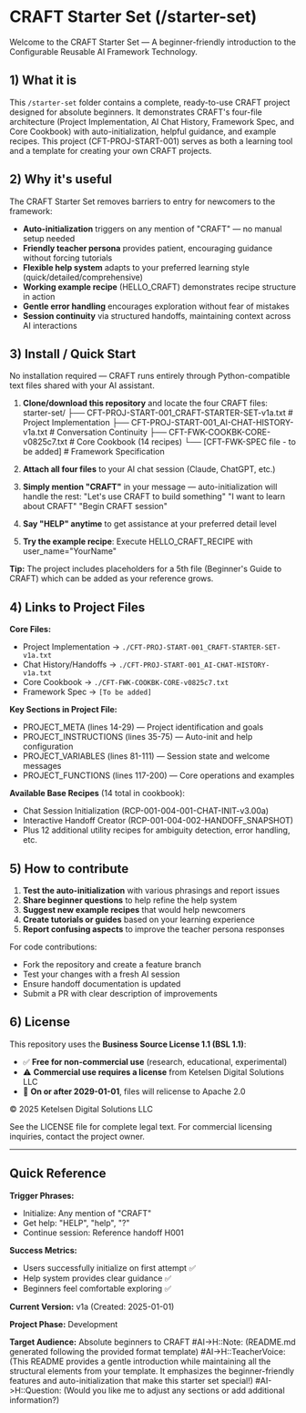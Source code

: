 # CRAFT Starter Set (/starter-set)

Welcome to the CRAFT Starter Set — A beginner-friendly introduction to the Configurable Reusable AI Framework Technology.

## 1) What it is

This `/starter-set` folder contains a complete, ready-to-use CRAFT project designed for absolute beginners. It demonstrates CRAFT's four-file architecture (Project Implementation, AI Chat History, Framework Spec, and Core Cookbook) with auto-initialization, helpful guidance, and example recipes. This project (CFT-PROJ-START-001) serves as both a learning tool and a template for creating your own CRAFT projects.

## 2) Why it's useful

The CRAFT Starter Set removes barriers to entry for newcomers to the framework:

- **Auto-initialization** triggers on any mention of "CRAFT" — no manual setup needed
- **Friendly teacher persona** provides patient, encouraging guidance without forcing tutorials
- **Flexible help system** adapts to your preferred learning style (quick/detailed/comprehensive)
- **Working example recipe** (HELLO_CRAFT) demonstrates recipe structure in action
- **Gentle error handling** encourages exploration without fear of mistakes
- **Session continuity** via structured handoffs, maintaining context across AI interactions

## 3) Install / Quick Start

No installation required — CRAFT runs entirely through Python-compatible text files shared with your AI assistant.

1. **Clone/download this repository** and locate the four CRAFT files:
starter-set/
├── CFT-PROJ-START-001_CRAFT-STARTER-SET-v1a.txt     # Project Implementation
├── CFT-PROJ-START-001_AI-CHAT-HISTORY-v1a.txt       # Conversation Continuity
├── CFT-FWK-COOKBK-CORE-v0825c7.txt                  # Core Cookbook (14 recipes)
└── [CFT-FWK-SPEC file - to be added]                # Framework Specification


2. **Attach all four files** to your AI chat session (Claude, ChatGPT, etc.)

3. **Simply mention "CRAFT"** in your message — auto-initialization will handle the rest:
"Let's use CRAFT to build something"
"I want to learn about CRAFT"
"Begin CRAFT session"


4. **Say "HELP" anytime** to get assistance at your preferred detail level

5. **Try the example recipe**:
Execute HELLO_CRAFT_RECIPE with user_name="YourName"


**Tip:** The project includes placeholders for a 5th file (Beginner's Guide to CRAFT) which can be added as your reference grows.

## 4) Links to Project Files

**Core Files:**
- Project Implementation → `./CFT-PROJ-START-001_CRAFT-STARTER-SET-v1a.txt`
- Chat History/Handoffs → `./CFT-PROJ-START-001_AI-CHAT-HISTORY-v1a.txt`
- Core Cookbook → `./CFT-FWK-COOKBK-CORE-v0825c7.txt`
- Framework Spec → `[To be added]`

**Key Sections in Project File:**
- PROJECT_META (lines 14-29) — Project identification and goals
- PROJECT_INSTRUCTIONS (lines 35-75) — Auto-init and help configuration
- PROJECT_VARIABLES (lines 81-111) — Session state and welcome messages
- PROJECT_FUNCTIONS (lines 117-200) — Core operations and examples

**Available Base Recipes** (14 total in cookbook):
- Chat Session Initialization (RCP-001-004-001-CHAT-INIT-v3.00a)
- Interactive Handoff Creator (RCP-001-004-002-HANDOFF_SNAPSHOT)
- Plus 12 additional utility recipes for ambiguity detection, error handling, etc.

## 5) How to contribute

1. **Test the auto-initialization** with various phrasings and report issues
2. **Share beginner questions** to help refine the help system
3. **Suggest new example recipes** that would help newcomers
4. **Create tutorials or guides** based on your learning experience
5. **Report confusing aspects** to improve the teacher persona responses

For code contributions:
- Fork the repository and create a feature branch
- Test your changes with a fresh AI session
- Ensure handoff documentation is updated
- Submit a PR with clear description of improvements

## 6) License

This repository uses the **Business Source License 1.1 (BSL 1.1)**:
- ✅ **Free for non-commercial use** (research, educational, experimental)
- ⚠️ **Commercial use requires a license** from Ketelsen Digital Solutions LLC
- 📅 **On or after 2029-01-01**, files will relicense to Apache 2.0

© 2025 Ketelsen Digital Solutions LLC

See the LICENSE file for complete legal text. For commercial licensing inquiries, contact the project owner.

---

## Quick Reference

**Trigger Phrases:**
- Initialize: Any mention of "CRAFT"
- Get help: "HELP", "help", "?"
- Continue session: Reference handoff H001

**Success Metrics:**
- Users successfully initialize on first attempt ✅
- Help system provides clear guidance ✅
- Beginners feel comfortable exploring ✅

**Current Version:** v1a (Created: 2025-01-01)

**Project Phase:** Development

**Target Audience:** Absolute beginners to CRAFT
#AI->H::Note: (README.md generated following the provided format template)
#AI->H::TeacherVoice: (This README provides a gentle introduction while maintaining all the structural elements from your template. It emphasizes the beginner-friendly features and auto-initialization that make this starter set special!)
#AI->H::Question: (Would you like me to adjust any sections or add additional information?)




